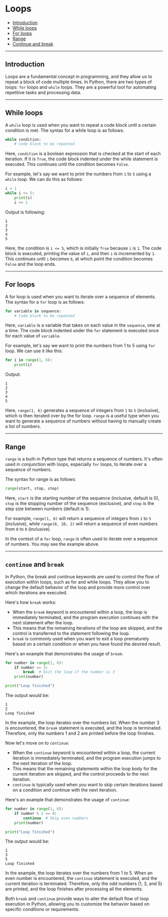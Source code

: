 # Loops #

- [Introduction](#introduction-)
- [While loops](#while-loops-)
- [For loops](#for-loops-)
- [Range](#range-)
- [Continue and break](#continue-and-break-)

---

## Introduction ##
Loops are a fundamental concept in programming, and they allow us to repeat a block of code multiple
times. In Python, there are two types of loops: `for` loops and `while` loops. They are a powerful
tool for automating repetitive tasks and processing data.

---

## While loops ##
A `while` loop is used when you want to repeat a code block until a certain condition is met.
The syntax for a while loop is as follows:
```python
while condition:
    # Code block to be repeated
```
Here, `condition` is a boolean expression that is checked at the start of each iteration. If it is
`True`, the code block indented under the while statement is executed. This continues until the
condition becomes `False`.

For example, let's say we want to print the numbers from `1` to `5` using a `while` loop.
We can do this as follows:
```python
i = 1
while i <= 5:
    print(i)
    i += 1
```
Output is following:
```
1
2
3
4
5
```

Here, the condition is `i <= 5`, which is initially `True` because `i` is `1`. The code block is
executed, printing the value of `i`, and then `i` is incremented by `1`. This continues until `i`
becomes `6`, at which point the condition becomes `False` and the loop ends.

---

## For loops ##

A for loop is used when you want to iterate over a sequence of elements. The syntax for a `for` loop
is as follows:
```python
for variable in sequence:
    # Code block to be repeated
```
Here, `variable` is a variable that takes on each value in the `sequence`, one at a time. The code
block indented under the `for` statement is executed once for each value of `variable`.

For example, let's say we want to print the numbers from 1 to 5 using `for` loop.
We can use it like this:
```python
for i in range(1, 6):
    print(i)
```
Output:
```
1
2
3
4
5
```
Here, `range(1, 6)` generates a sequence of integers from `1` to `5` (inclusive), which is then
iterated over by the for loop. `range` is a useful type when you want to generate a sequence of
numbers without having to manually create a list of numbers.

---

## Range ##
`range` is a built-in Python type that returns a sequence of numbers. It's often used in conjunction
with loops, especially `for` loops, to iterate over a sequence of numbers.

The syntax for range is as follows:
```python
range(start, stop, step)
```
Here, `start` is the starting number of the sequence (inclusive, default is 0), `stop` is the
stopping number of the sequence (exclusive), and `step` is the step size between numbers
(default is 1).

For example, `range(1, 6)` will return a sequence of integers from `1` to `5` (inclusive), while
`range(0, 10, 2)` will return a sequence of even numbers from `0` to `8` (inclusive).

In the context of a `for` loop, `range` is often used to iterate over a sequence of numbers.
You may see the example above.

---

## `continue` and `break` ##
In Python, the break and continue keywords are used to control the flow of execution within loops, such as for and
while loops. They allow you to change the default behavior of the loop and provide more control over which iterations
are executed.

Here's how `break` works:
- When the `break` keyword is encountered within a loop, the loop is immediately terminated, and the program execution 
continues with the next statement after the loop.
- This means that the remaining iterations of the loop are skipped, and 
the control is transferred to the statement following the loop.
- `break` is commonly used when you want to exit a loop 
prematurely based on a certain condition or when you have found the desired result.

Here's an example that demonstrates the usage of `break`:
```python
for number in range(1, 6):
    if number == 3:
        break  # Exit the loop if the number is 3
    print(number)

print("Loop finished")
```
The output would be:
```
1
2
Loop finished
```
In the example, the loop iterates over the numbers list. When the number 3 is encountered, the `break` statement is
executed, and the loop is terminated. Therefore, only the numbers 1 and 2 are printed before the loop finishes.

Now let's move on to `continue`:
- When the `continue` keyword is encountered within a loop, the current iteration is immediately terminated, and the
program execution jumps to the next iteration of the loop.
- This means that the remaining statements within the loop body for the current iteration are skipped, and the control
proceeds to the next iteration.
- `continue` is typically used when you want to skip certain iterations based on a condition and continue with the next
iteration.

Here's an example that demonstrates the usage of `continue`:
```python
for number in range(1, 6):
    if number % 2 == 0:
        continue  # Skip even numbers
    print(number)

print("Loop finished")
```
The output would be:
```
1
3
5
Loop finished
```
In the example, the loop iterates over the numbers from 1 to 5. When an even number is encountered, the `continue`
statement is executed, and the current iteration is terminated. Therefore, only the odd numbers (1, 3, and 5) are
printed, and the loop finishes after processing all the elements.

Both `break` and `continue` provide ways to alter the default flow of loop execution in Python, allowing you to
customize the behavior based on specific conditions or requirements.